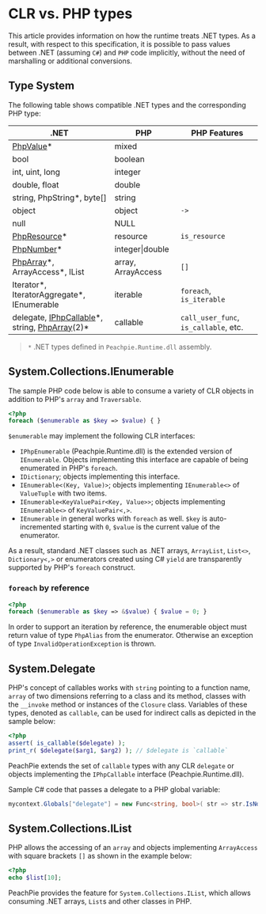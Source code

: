# CLR vs. PHP types

This article provides information on how the runtime treats .NET types. As a result, with respect to this specification, it is possible to pass values between .NET (assuming `C#`) and `PHP` code implicitly, without the need of marshalling or additional conversions.

## Type System

The following table shows compatible .NET types and the corresponding PHP type:

.NET | PHP | PHP Features
--- | --- | ---
[PhpValue](../api/ref/phpvalue)\* | mixed | 
bool | boolean | 
int, uint, long | integer | 
double, float | double | 
string, PhpString\*, byte[] | string | 
object | object | `->`
null | NULL | 
[PhpResource](../api/ref/phpresource)\* | resource | `is_resource`
[PhpNumber](../api/ref/phpnumber)\* | integer\|double | 
[PhpArray](../api/ref/phparray)\*, ArrayAccess\*, IList | array, ArrayAccess | `[]`
Iterator\*, IteratorAggregate\*, IEnumerable | iterable | `foreach`, `is_iterable`
delegate, [IPhpCallable](../api/ref/iphpcallable)\*, string, [PhpArray](../api/ref/phparray)(2)\* | callable | `call_user_func`, `is_callable`, etc.

> `*` .NET types defined in `Peachpie.Runtime.dll` assembly.

## System.Collections.IEnumerable

The sample PHP code below is able to consume a variety of CLR objects in addition to PHP's `array` and `Traversable`.

```php
<?php
foreach ($enumerable as $key => $value) { }
```

`$enumerable` may implement the following CLR interfaces:

- `IPhpEnumerable` (Peachpie.Runtime.dll) is the extended version of `IEnumerable`. Objects implementing this interface are capable of being enumerated in PHP's `foreach`.
- `IDictionary`; objects implementing this interface.
- `IEnumerable<(Key, Value)>`; objects implementing `IEnumerable<>` of `ValueTuple` with two items.
- `IEnumerable<KeyValuePair<Key, Value>>`; objects implementing `IEnumerable<>` of `KeyValuePair<,>`.
- `IEnumerable` in general works with `foreach` as well. `$key` is auto-incremented starting with `0`, `$value` is the current value of the enumerator.

As a result, standard .NET classes such as .NET arrays, `ArrayList`, `List<>`, `Dictionary<,>` or enumerators created using C# `yield` are transparently supported by PHP's `foreach` construct.

### `foreach` by reference

```php
<?php
foreach ($enumerable as $key => &$value) { $value = 0; }
```
In order to support an iteration by reference, the enumerable object must return value of type `PhpAlias` from the enumerator. Otherwise an exception of type `InvalidOperationException` is thrown.

## System.Delegate

PHP's concept of callables works with `string` pointing to a function name, `array` of two dimensions referring to a class and its method, classes with the `__invoke` method or instances of the `Closure` class. Variables of these types, denoted as `callable`, can be used for indirect calls as depicted in the sample below:

```php
<?php
assert( is_callable($delegate) );
print_r( $delegate($arg1, $arg2) ); // $delegate is `callable`
```

PeachPie extends the set of `callable` types with any CLR `delegate` or objects implementing the `IPhpCallable` interface (Peachpie.Runtime.dll).

Sample C# code that passes a delegate to a PHP global variable:
```c#
mycontext.Globals["delegate"] = new Func<string, bool>( str => str.IsNormalized() );
```

## System.Collections.IList

PHP allows the accessing of an `array` and objects implementing `ArrayAccess` with square brackets `[]` as shown in the example below:

```php
<?php
echo $list[10];
```

PeachPie provides the feature for `System.Collections.IList`, which allows consuming .NET arrays, `List`s and other classes in PHP.
